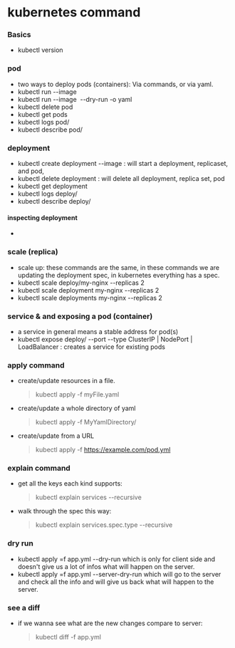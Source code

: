 # kubernetes command

### Basics

- kubectl version

### pod

- two ways to deploy pods (containers): Via commands, or via yaml.
- kubectl run <name of the pod> --image <image name>
- kubectl run <name of the pod> --image <image name> --dry-run -o yaml
- kubectl delete pod <name of the pod>
- kubectl get pods
- kubectl logs pod/<name of the pod>
- kubectl describe pod/<name of the pod>

### deployment

- kubectl create deployment <name of the deployment> --image <name of the image> : will start a deployment, replicaset, and pod,
- kubectl delete deployment <my-nginx> : will delete all deployment, replica set, pod
- kubectl get deployment
- kubectl logs deploy/<name of the deployment>
- kubectl describe deploy/<name of the deployment>

#### inspecting deployment

-

### scale (replica)

- scale up: these commands are the same, in these commands we are updating the deployment spec, in kubernetes everything has a spec.
- kubectl scale deploy/my-nginx --replicas 2
- kubectl scale deployment my-nginx --replicas 2
- kubectl scale deployments my-nginx --replicas 2

### service & and exposing a pod (container)

- a service in general means a stable address for pod(s)
- kubectl expose deploy/<deployment name> --port <port number> --type ClusterIP | NodePort | LoadBalancer : creates a service for existing pods

### apply command

- create/update resources in a file.

  > kubectl apply -f myFile.yaml

- create/update a whole directory of yaml

  > kubectl apply -f MyYamlDirectory/

- create/update from a URL
  > kubectl apply -f https://example.com/pod.yml

### explain command

- get all the keys each kind supports:
  > kubectl explain services --recursive
- walk through the spec this way:
  > kubectl explain services.spec.type --recursive

### dry run

- kubectl apply =f app.yml --dry-run which is only for client side and doesn't give us a lot of infos what will happen on the server.
- kubectl apply =f app.yml --server-dry-run which will go to the server and check all the info and will give us back what will happen to the server.

### see a diff

- if we wanna see what are the new changes compare to server:
  > kubectl diff -f app.yml
